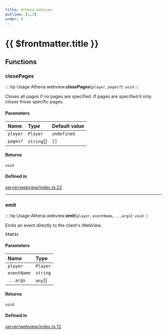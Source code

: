```yaml
---
title: Athena.webview
outline: [1,3]
order: 0
---
```


# {{ $frontmatter.title }}


## Functions

### closePages

::: tip Usage
Athena.webview.**closePages**(`player`, `pages?`): `void`
:::

Closes all pages if no pages are specified.
If pages are specified it only closes those specific pages.

#### Parameters

| Name | Type | Default value |
| :------ | :------ | :------ |
| `player` | `Player` | `undefined` |
| `pages?` | `string`[] | `[]` |

#### Returns

`void`

#### Defined in

[server/webview/index.ts:22](https://github.com/Stuyk/altv-athena/blob/cdad41b/src/core/server/webview/index.ts#L22)

___

### emit

::: tip Usage
Athena.webview.**emit**(`player`, `eventName`, `...args`): `void`
:::

Emits an event directly to the client's WebView.

**`Static`**

#### Parameters

| Name | Type |
| :------ | :------ |
| `player` | `Player` |
| `eventName` | `string` |
| `...args` | `any`[] |

#### Returns

`void`

#### Defined in

[server/webview/index.ts:12](https://github.com/Stuyk/altv-athena/blob/cdad41b/src/core/server/webview/index.ts#L12)
